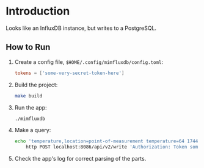 # Introduction

Looks like an InfluxDB instance, but writes to a PostgreSQL.

## How to Run

1. Create a config file, `$HOME/.config/mimfluxdb/config.toml`:

    ```toml
    tokens = ['some-very-secret-token-here']
    ```

1. Build the project:

    ```sh
    make build
    ```

1. Run the app:

    ```sh
    ./mimfluxdb
    ```

1. Make a query:

    ```sh
    echo 'temperature,location=point-of-measurement temperature=64 1744806632000000000'|\
        http POST localhost:8086/api/v2/write 'Authorization: Token some-very-secret-token-here'
    ```

1. Check the app's log for correct parsing of the parts.

